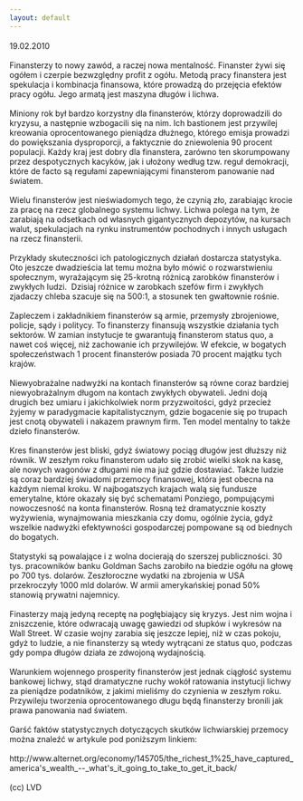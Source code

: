 ```yaml
---
layout: default
---
```


<!--26--><p style="margin: 0px 0px 18px; font-size: 18px; font-family: Helvetica;">
<div>19.02.2010</div><div><br></div><div>Finansterzy to nowy zawód, a raczej nowa mentalność. Finanster żywi się ogółem i czerpie bezwzględny profit z ogółu. Metodą pracy finanstera jest spekulacja i kombinacja finansowa, które prowadzą do przejęcia efektów pracy ogółu. Jego armatą jest maszyna długów i lichwa.</div><div><br></div><div>Miniony rok był bardzo korzystny dla finansterów, którzy doprowadzili do kryzysu, a następnie wzbogacili się na nim. Ich bastionem jest przywilej kreowania oprocentowanego pieniądza dłużnego, którego emisja prowadzi do powiększania dysproporcji, a faktycznie do zniewolenia 90 procent populacji. Każdy kraj jest dobry dla finanstera, zarówno ten skorumpowany przez despotycznych kacyków, jak i ułożony według tzw. reguł demokracji, które de facto są regułami zapewniającymi finansterom panowanie nad światem.</div><div><br></div><div>Wielu finansterów jest nieświadomych tego, że czynią zło, zarabiając krocie za pracę na rzecz globalnego systemu lichwy. Lichwa polega na tym, że zarabiają na odsetkach od własnych gigantycznych depozytów, na kursach walut, spekulacjach na rynku instrumentów pochodnych i innych usługach na rzecz finansterii.</div><div><br></div><div>Przykłady skuteczności ich patologicznych działań dostarcza statystyka. Oto jeszcze dwadzieścia lat temu można było mówić o rozwarstwieniu społecznym, wyrażającym się 25-krotną różnicą zarobków finansterów i zwykłych ludzi. &nbsp;Dzisiaj różnice w zarobkach szefów firm i zwykłych zjadaczy chleba szacuje się na 500:1, a stosunek ten gwałtownie rośnie.</div><div><br></div><div>Zapleczem i zakładnikiem finansterów są armie, przemysły zbrojeniowe, policje, sądy i politycy. To finansterzy finansują wszystkie działania tych sektorów. W zamian instytucje te gwarantują finansterom status quo, a nawet coś więcej, niż zachowanie ich przywilejów. W efekcie, w bogatych społeczeństwach 1 procent finansterów posiada 70 procent majątku tych krajów.</div><div><br></div><div>Niewyobrażalne nadwyżki na kontach finansterów są równe coraz bardziej niewyobrażalnym długom na kontach zwykłych obywateli. Jedni doją drugich bez umiaru i jakichkolwiek norm przyzwoitości, gdyż przecież żyjemy w paradygmacie kapitalistycznym, gdzie bogacenie się po trupach jest cnotą obywateli i nakazem prawnym firm. Ten model mentalny to także dzieło finansterów.</div><div><br></div><div>Kres finansterów jest bliski, gdyż światowy pociąg długów jest dłuższy niż równik. W zeszłym roku finansterom udało się zrobić wielki skok na kasę, ale nowych wagonów z długami nie ma już gdzie dostawiać. Także ludzie są coraz bardziej świadomi przemocy finansowej, która jest obecna na każdym niemal kroku. W najbogatszych krajach walą się fundusze emerytalne, które okazały się być schematami Ponziego, pompującymi nowoczesność na konta finansterów. Rosną też dramatycznie koszty wyżywienia, wynajmowania mieszkania czy domu, ogólnie życia, gdyż wszelkie nadwyżki efektywności gospodarczej pompowane są od biednych do bogatych.&nbsp;</div><div><br></div><div>Statystyki są powalające i z wolna docierają do szerszej publiczności. 30 tys. pracowników banku Goldman Sachs zarobiło na biedzie ogółu na głowę po 700 tys. dolarów. Zeszłoroczne wydatki na zbrojenia w USA przekroczyły 1000 mld dolarów. W armii amerykańskiej ponad 50% stanowią prywatni najemnicy.</div><div><br></div><div>Finasterzy mają jedyną receptę na pogłębiający się kryzys. Jest nim wojna i zniszczenie, które odwracają uwagę gawiedzi od słupków i wykresów na Wall Street. W czasie wojny zarabia się jeszcze lepiej, niż w czas pokoju, gdyż to ludzie, a nie finansterzy są wtedy wytrącani ze status quo, podczas gdy pompa długów działa ze zdwojoną wydajnością.</div><div><br></div><div>Warunkiem wojennego prosperity finansterów jest jednak ciągłość systemu bankowej lichwy, stąd dramatyczne ruchy wokół ratowania instytucji lichwy za pieniądze podatników, z jakimi mieliśmy do czynienia w zeszłym roku. Przywileju tworzenia oprocentowanego długu będą finansterzy bronili jak prawa panowania nad światem.&nbsp;</div><div><br></div><div>Garść faktów statystycznych dotyczących skutków lichwiarskiej przemocy można znaleźć w artykule pod poniższym linkiem:</div><div><br></div><div>http://www.alternet.org/economy/145705/the_richest_1%25_have_captured_america's_wealth_--_what's_it_going_to_take_to_get_it_back/</div><div><br></div><div>(cc) LVD</div></p>